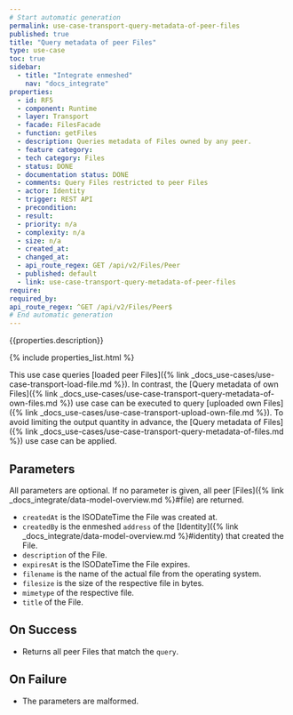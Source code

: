 ```yaml
---
# Start automatic generation
permalink: use-case-transport-query-metadata-of-peer-files
published: true
title: "Query metadata of peer Files"
type: use-case
toc: true
sidebar:
  - title: "Integrate enmeshed"
    nav: "docs_integrate"
properties:
  - id: RF5
  - component: Runtime
  - layer: Transport
  - facade: FilesFacade
  - function: getFiles
  - description: Queries metadata of Files owned by any peer.
  - feature category:
  - tech category: Files
  - status: DONE
  - documentation status: DONE
  - comments: Query Files restricted to peer Files
  - actor: Identity
  - trigger: REST API
  - precondition:
  - result:
  - priority: n/a
  - complexity: n/a
  - size: n/a
  - created_at:
  - changed_at:
  - api_route_regex: GET /api/v2/Files/Peer
  - published: default
  - link: use-case-transport-query-metadata-of-peer-files
require:
required_by:
api_route_regex: ^GET /api/v2/Files/Peer$
# End automatic generation
---
```


{{properties.description}}

{% include properties_list.html %}

This use case queries [loaded peer Files]({% link _docs_use-cases/use-case-transport-load-file.md %}).
In contrast, the [Query metadata of own Files]({% link _docs_use-cases/use-case-transport-query-metadata-of-own-files.md %}) use case can be executed to query [uploaded own Files]({% link _docs_use-cases/use-case-transport-upload-own-file.md %}).
To avoid limiting the output quantity in advance, the [Query metadata of Files]({% link _docs_use-cases/use-case-transport-query-metadata-of-files.md %}) use case can be applied.

## Parameters

All parameters are optional. If no parameter is given, all peer [Files]({% link _docs_integrate/data-model-overview.md %}#file) are returned.

- `createdAt` is the ISODateTime the File was created at.
- `createdBy` is the enmeshed `address` of the [Identity]({% link _docs_integrate/data-model-overview.md %}#identity) that created the File.
- `description` of the File.
- `expiresAt` is the ISODateTime the File expires.
- `filename` is the name of the actual file from the operating system.
- `filesize` is the size of the respective file in bytes.
- `mimetype` of the respective file.
- `title` of the File.

## On Success

- Returns all peer Files that match the `query`.

## On Failure

- The parameters are malformed.

